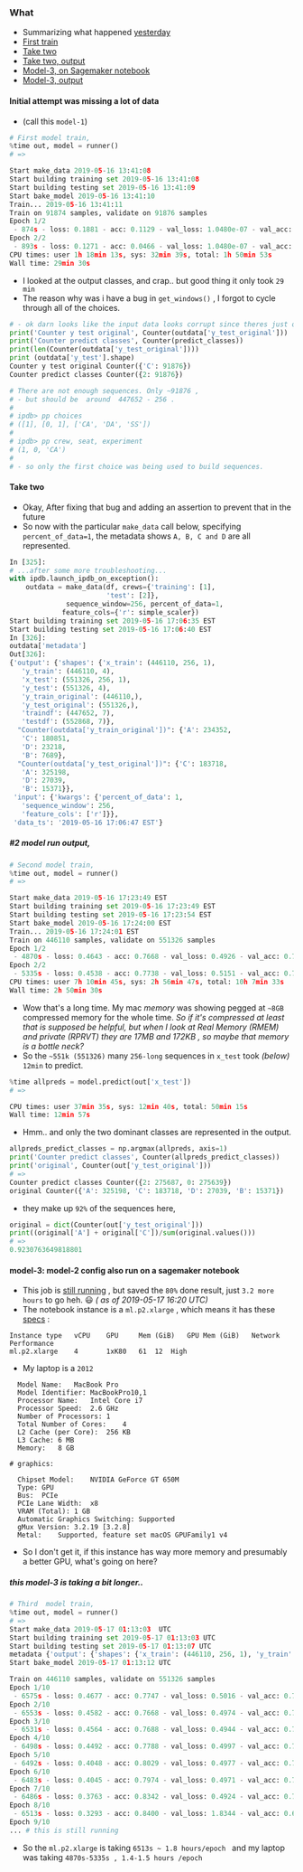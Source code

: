 ### What
- Summarizing what happened [yesterday](https://github.com/namoopsoo/aviation-pilot-physiology-hmm/blob/master/notes/2019-05-15-aviation-rnn.ipynb)
- [First train](#initial-attempt-was-missing-a-lot-of-data)
- [Take two](#take-two)
- [Take two, output](#2-model-run-output)
- [Model-3, on Sagemaker notebook](#model-3-model-2-config-also-run-on-a-sagemaker-notebook)
- [Model-3, output](#this-model-3-is-taking-a-bit-longer)


#### Initial attempt was missing a lot of data
* (call this `model-1`)
```python
# First model train, 
%time out, model = runner()
# => 

Start make_data 2019-05-16 13:41:08
Start building training set 2019-05-16 13:41:08
Start building testing set 2019-05-16 13:41:09
Start bake_model 2019-05-16 13:41:10
Train... 2019-05-16 13:41:11
Train on 91874 samples, validate on 91876 samples
Epoch 1/2
 - 874s - loss: 0.1881 - acc: 0.1129 - val_loss: 1.0480e-07 - val_acc: 0.2500
Epoch 2/2
 - 893s - loss: 0.1271 - acc: 0.0466 - val_loss: 1.0480e-07 - val_acc: 0.0000e+00
CPU times: user 1h 18min 13s, sys: 32min 39s, total: 1h 50min 53s
Wall time: 29min 30s
```
* I looked at the output classes, and crap.. but good thing it only took `29 min`
* The reason why was i have a bug in `get_windows()` , I forgot to cycle through all of the choices.
```python
# - ok darn looks like the input data looks corrupt since theres just one class represented
print('Counter y test original', Counter(outdata['y_test_original']))
print('Counter predict classes', Counter(predict_classes))
print(len(Counter(outdata['y_test_original'])))
print (outdata['y_test'].shape)
Counter y test original Counter({'C': 91876})
Counter predict classes Counter({2: 91876})
```
```python
# There are not enough sequences. Only ~91876 , 
# - but should be  around  447652 - 256 . 
#
# ipdb> pp choices
# ([1], [0, 1], ['CA', 'DA', 'SS'])
# 
# ipdb> pp crew, seat, experiment
# (1, 0, 'CA')
#
# - so only the first choice was being used to build sequences.
```

#### Take two
* Okay, After fixing that bug and adding an assertion to prevent that in the future
* So now with the particular `make_data` call below, specifying `percent_of_data=1`, 
the metadata shows `A, B, C and D` are all represented.
```python
In [325]:
# ...after some more troubleshooting...
with ipdb.launch_ipdb_on_exception():
    outdata = make_data(df, crews={'training': [1],
                        'test': [2]},
              sequence_window=256, percent_of_data=1,
             feature_cols={'r': simple_scaler})
Start building training set 2019-05-16 17:06:35 EST
Start building testing set 2019-05-16 17:06:40 EST
In [326]:
outdata['metadata']
Out[326]:
{'output': {'shapes': {'x_train': (446110, 256, 1),
   'y_train': (446110, 4),
   'x_test': (551326, 256, 1),
   'y_test': (551326, 4),
   'y_train_original': (446110,),
   'y_test_original': (551326,),
   'traindf': (447652, 7),
   'testdf': (552868, 7)},
  "Counter(outdata['y_train_original'])": {'A': 234352,
   'C': 180851,
   'D': 23218,
   'B': 7689},
  "Counter(outdata['y_test_original'])": {'C': 183718,
   'A': 325198,
   'D': 27039,
   'B': 15371}},
 'input': {'kwargs': {'percent_of_data': 1,
   'sequence_window': 256,
   'feature_cols': ['r']}},
 'data_ts': '2019-05-16 17:06:47 EST'}
 ```

##### #2 model run output,
```python
# Second model train, 
%time out, model = runner()
# =>

Start make_data 2019-05-16 17:23:49 EST
Start building training set 2019-05-16 17:23:49 EST
Start building testing set 2019-05-16 17:23:54 EST
Start bake_model 2019-05-16 17:24:00 EST
Train... 2019-05-16 17:24:01 EST
Train on 446110 samples, validate on 551326 samples
Epoch 1/2
 - 4870s - loss: 0.4643 - acc: 0.7668 - val_loss: 0.4926 - val_acc: 0.7949
Epoch 2/2
 - 5335s - loss: 0.4538 - acc: 0.7738 - val_loss: 0.5151 - val_acc: 0.7229
CPU times: user 7h 10min 45s, sys: 2h 56min 47s, total: 10h 7min 33s
Wall time: 2h 50min 30s
```
* Wow that's a long time. My mac *memory* was showing pegged at `~8GB ` compressed memory for the whole time. 
_So if it's compressed at least that is supposed be helpful, but when I look at Real Memory (RMEM) and private (RPRVT) 
they are 17MB and 172KB , so maybe that memory is a bottle neck?_
* So the `~551k (551326)` many `256-long` sequences in `x_test` took _(below)_ `12min` to predict.
```python
%time allpreds = model.predict(out['x_test'])
# => 

CPU times: user 37min 35s, sys: 12min 40s, total: 50min 15s
Wall time: 12min 57s
```
* Hmm.. and only the two dominant classes are represented in the output.
```python
allpreds_predict_classes = np.argmax(allpreds, axis=1)
print('Counter predict classes', Counter(allpreds_predict_classes))
print('original', Counter(out['y_test_original']))
# => 
Counter predict classes Counter({2: 275687, 0: 275639})
original Counter({'A': 325198, 'C': 183718, 'D': 27039, 'B': 15371})
```
* they make up `92%` of the sequences here, 
```python
original = dict(Counter(out['y_test_original']))
print((original['A'] + original['C'])/sum(original.values()))
# =>
0.9230763649818801
````

#### model-3: model-2 config also run on a sagemaker notebook 
* This job is [still running](https://github.com/namoopsoo/aviation-pilot-physiology-hmm/blob/master/notes/2019-05-16-sagemaker-book.ipynb) , but saved the `80%` done result, just `3.2 more hours` to go heh. :smiley: _( as of 2019-05-17 16:20 UTC)_
* The notebook instance is a `ml.p2.xlarge` , which means it has these [specs](https://aws.amazon.com/sagemaker/pricing/instance-types/) :
```
Instance type	vCPU 	GPU 	Mem (GiB) 	GPU Mem (GiB) 	Network Performance
ml.p2.xlarge  	4   	1xK80 	61 	12 	High
```
* My laptop is a `2012` 
```
  Model Name:	MacBook Pro
  Model Identifier:	MacBookPro10,1
  Processor Name:	Intel Core i7
  Processor Speed:	2.6 GHz
  Number of Processors:	1
  Total Number of Cores:	4
  L2 Cache (per Core):	256 KB
  L3 Cache:	6 MB
  Memory:	8 GB
  
# graphics:

  Chipset Model:	NVIDIA GeForce GT 650M
  Type:	GPU
  Bus:	PCIe
  PCIe Lane Width:	x8
  VRAM (Total):	1 GB
  Automatic Graphics Switching:	Supported
  gMux Version:	3.2.19 [3.2.8]
  Metal:	Supported, feature set macOS GPUFamily1 v4
```
* So I don't get it, if this instance has way more memory and presumably a better GPU, what's going on here?

##### this model-3 is taking a bit longer..
```python
# Third  model train, 
%time out, model = runner()
# =>
Start make_data 2019-05-17 01:13:03  UTC
Start building training set 2019-05-17 01:13:03 UTC
Start building testing set 2019-05-17 01:13:07 UTC
metadata {'output': {'shapes': {'x_train': (446110, 256, 1), 'y_train': (446110, 4), 'x_test': (551326, 256, 1), 'y_test': (551326, 4), 'y_train_original': (446110,), 'y_test_original': (551326,), 'traindf': (447652, 7), 'testdf': (552868, 7)}, "Counter(outdata['y_train_original'])": {'A': 234352, 'C': 180851, 'D': 23218, 'B': 7689}, "Counter(outdata['y_test_original'])": {'C': 183718, 'A': 325198, 'D': 27039, 'B': 15371}}, 'input': {'kwargs': {'crews': {'training': [1], 'test': [2]}, 'percent_of_data': 1, 'sequence_window': 256, 'feature_cols': ['r']}}, 'data_ts': '2019-05-17 01:13:12 UTC'}
Start bake_model 2019-05-17 01:13:12 UTC

Train on 446110 samples, validate on 551326 samples
Epoch 1/10
 - 6575s - loss: 0.4677 - acc: 0.7747 - val_loss: 0.5016 - val_acc: 0.7502
Epoch 2/10
 - 6553s - loss: 0.4582 - acc: 0.7668 - val_loss: 0.4974 - val_acc: 0.7946
Epoch 3/10
 - 6531s - loss: 0.4564 - acc: 0.7688 - val_loss: 0.4944 - val_acc: 0.7949
Epoch 4/10
 - 6498s - loss: 0.4492 - acc: 0.7788 - val_loss: 0.4997 - val_acc: 0.7677
Epoch 5/10
 - 6492s - loss: 0.4048 - acc: 0.8029 - val_loss: 0.4977 - val_acc: 0.7669
Epoch 6/10
 - 6483s - loss: 0.4045 - acc: 0.7974 - val_loss: 0.4971 - val_acc: 0.7667
Epoch 7/10
 - 6486s - loss: 0.3763 - acc: 0.8342 - val_loss: 0.4924 - val_acc: 0.7945
Epoch 8/10
 - 6513s - loss: 0.3293 - acc: 0.8400 - val_loss: 1.8344 - val_acc: 0.6459
Epoch 9/10
... # this is still running 
```
* So the `ml.p2.xlarge` is taking `6513s ~ 1.8 hours/epoch ` and my laptop was taking `4870s-5335s , 1.4-1.5 hours /epoch`
